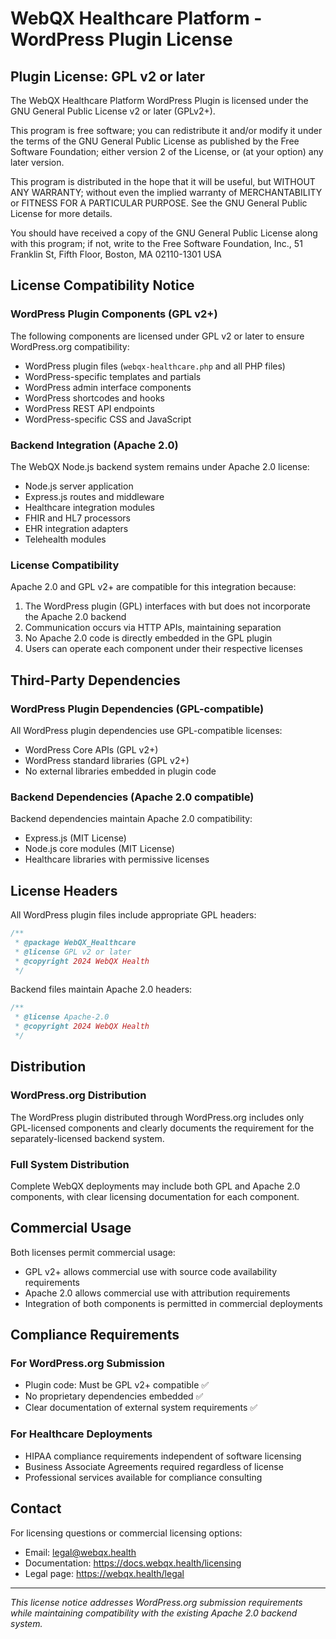 # WebQX Healthcare Platform - WordPress Plugin License

## Plugin License: GPL v2 or later

The WebQX Healthcare Platform WordPress Plugin is licensed under the GNU General Public License v2 or later (GPLv2+).

This program is free software; you can redistribute it and/or modify it under the terms of the GNU General Public License as published by the Free Software Foundation; either version 2 of the License, or (at your option) any later version.

This program is distributed in the hope that it will be useful, but WITHOUT ANY WARRANTY; without even the implied warranty of MERCHANTABILITY or FITNESS FOR A PARTICULAR PURPOSE. See the GNU General Public License for more details.

You should have received a copy of the GNU General Public License along with this program; if not, write to the Free Software Foundation, Inc., 51 Franklin St, Fifth Floor, Boston, MA 02110-1301 USA

## License Compatibility Notice

### WordPress Plugin Components (GPL v2+)
The following components are licensed under GPL v2 or later to ensure WordPress.org compatibility:
- WordPress plugin files (`webqx-healthcare.php` and all PHP files)
- WordPress-specific templates and partials
- WordPress admin interface components
- WordPress shortcodes and hooks
- WordPress REST API endpoints
- WordPress-specific CSS and JavaScript

### Backend Integration (Apache 2.0)
The WebQX Node.js backend system remains under Apache 2.0 license:
- Node.js server application
- Express.js routes and middleware
- Healthcare integration modules
- FHIR and HL7 processors
- EHR integration adapters
- Telehealth modules

### License Compatibility
Apache 2.0 and GPL v2+ are compatible for this integration because:
1. The WordPress plugin (GPL) interfaces with but does not incorporate the Apache 2.0 backend
2. Communication occurs via HTTP APIs, maintaining separation
3. No Apache 2.0 code is directly embedded in the GPL plugin
4. Users can operate each component under their respective licenses

## Third-Party Dependencies

### WordPress Plugin Dependencies (GPL-compatible)
All WordPress plugin dependencies use GPL-compatible licenses:
- WordPress Core APIs (GPL v2+)
- WordPress standard libraries (GPL v2+)
- No external libraries embedded in plugin code

### Backend Dependencies (Apache 2.0 compatible)
Backend dependencies maintain Apache 2.0 compatibility:
- Express.js (MIT License)
- Node.js core modules (MIT License)  
- Healthcare libraries with permissive licenses

## License Headers

All WordPress plugin files include appropriate GPL headers:
```php
/**
 * @package WebQX_Healthcare
 * @license GPL v2 or later
 * @copyright 2024 WebQX Health
 */
```

Backend files maintain Apache 2.0 headers:
```javascript
/**
 * @license Apache-2.0
 * @copyright 2024 WebQX Health
 */
```

## Distribution

### WordPress.org Distribution
The WordPress plugin distributed through WordPress.org includes only GPL-licensed components and clearly documents the requirement for the separately-licensed backend system.

### Full System Distribution
Complete WebQX deployments may include both GPL and Apache 2.0 components, with clear licensing documentation for each component.

## Commercial Usage

Both licenses permit commercial usage:
- GPL v2+ allows commercial use with source code availability requirements
- Apache 2.0 allows commercial use with attribution requirements
- Integration of both components is permitted in commercial deployments

## Compliance Requirements

### For WordPress.org Submission
- Plugin code: Must be GPL v2+ compatible ✅
- No proprietary dependencies embedded ✅  
- Clear documentation of external system requirements ✅

### For Healthcare Deployments
- HIPAA compliance requirements independent of software licensing
- Business Associate Agreements required regardless of license
- Professional services available for compliance consulting

## Contact

For licensing questions or commercial licensing options:
- Email: legal@webqx.health
- Documentation: https://docs.webqx.health/licensing
- Legal page: https://webqx.health/legal

---

*This license notice addresses WordPress.org submission requirements while maintaining compatibility with the existing Apache 2.0 backend system.*